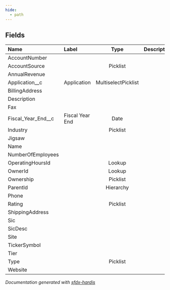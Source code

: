 ```yaml
---
hide:
  - path
---
```



<!-- Mermaid schema -->

<!-- Object description -->

## Fields

| Name      | Label | Type | Description |
| :-------- | :---- | :--: | :---------- | 
| AccountNumber |  |  | <!-- --> |
| AccountSource |  | Picklist | <!-- --> |
| AnnualRevenue |  |  | <!-- --> |
| Application__c | Application | MultiselectPicklist | <!-- --> |
| BillingAddress |  |  | <!-- --> |
| Description |  |  | <!-- --> |
| Fax |  |  | <!-- --> |
| Fiscal_Year_End__c | Fiscal Year End | Date | <!-- --> |
| Industry |  | Picklist | <!-- --> |
| Jigsaw |  |  | <!-- --> |
| Name |  |  | <!-- --> |
| NumberOfEmployees |  |  | <!-- --> |
| OperatingHoursId |  | Lookup | <!-- --> |
| OwnerId |  | Lookup | <!-- --> |
| Ownership |  | Picklist | <!-- --> |
| ParentId |  | Hierarchy | <!-- --> |
| Phone |  |  | <!-- --> |
| Rating |  | Picklist | <!-- --> |
| ShippingAddress |  |  | <!-- --> |
| Sic |  |  | <!-- --> |
| SicDesc |  |  | <!-- --> |
| Site |  |  | <!-- --> |
| TickerSymbol |  |  | <!-- --> |
| Tier |  |  | <!-- --> |
| Type |  | Picklist | <!-- --> |
| Website |  |  | <!-- --> |


<!-- Flows table -->

<!-- Apex table -->

<!-- Pages table -->

_Documentation generated with [sfdx-hardis](https://sfdx-hardis.cloudity.com)_
